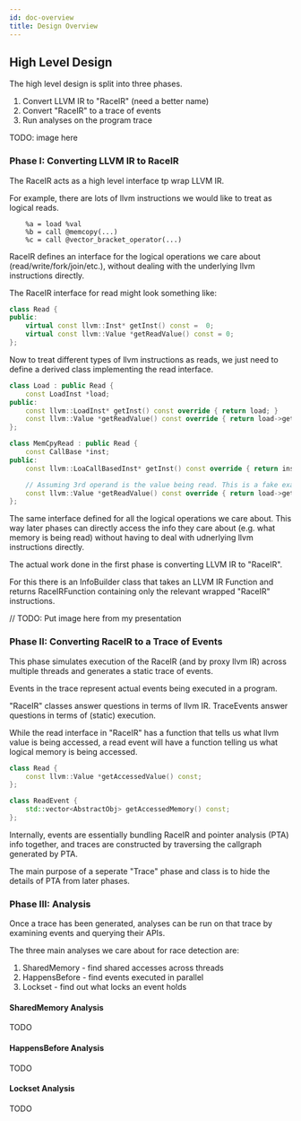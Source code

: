 ```yaml
---
id: doc-overview
title: Design Overview
---
```


## High Level Design

The high level design is split into three phases.

1. Convert LLVM IR to "RaceIR" (need a better name)
2. Convert "RaceIR" to a trace of events
3. Run analyses on the program trace

TODO: image here

### Phase I: Converting LLVM IR to RaceIR

The RaceIR acts as a high level interface tp wrap LLVM IR.

For example, there are lots of llvm instructions we would like to treat as logical reads.

```
    %a = load %val
    %b = call @memcopy(...)
    %c = call @vector_bracket_operator(...)
```

RaceIR defines an interface for the logical operations we care about (read/write/fork/join/etc.), without dealing with
the underlying llvm instructions directly.

The RaceIR interface for read might look something like:

```cpp
class Read {
public:
    virtual const llvm::Inst* getInst() const =  0;
    virtual const llvm::Value *getReadValue() const = 0;
};
```

Now to treat different types of llvm instructions as reads, we just need to define a derived class implementing the read
interface.

```cpp
class Load : public Read {
    const LoadInst *load;
public:
    const llvm::LoadInst* getInst() const override { return load; }
    const llvm::Value *getReadValue() const override { return load->getPointerOperand(); }
};

class MemCpyRead : public Read {
    const CallBase *inst;
public:
    const llvm::LoaCallBasedInst* getInst() const override { return inst; }

    // Assuming 3rd operand is the value being read. This is a fake example
    const llvm::Value *getReadValue() const override { return load->getOperand(3); }
};
```

The same interface defined for all the logical operations we care about. This way later phases can directly access the
info they care about (e.g. what memory is being read) without having to deal with udnerlying llvm instructions directly.

The actual work done in the first phase is converting LLVM IR to "RaceIR".

For this there is an InfoBuilder class that takes an LLVM IR Function and returns RaceIRFunction containing only the
relevant wrapped "RaceIR" instructions.

// TODO: Put image here from my presentation

### Phase II: Converting RaceIR to a Trace of Events

This phase simulates execution of the RaceIR (and by proxy llvm IR) across multiple threads and generates a static trace
of events.

Events in the trace represent actual events being executed in a program.

"RaceIR" classes answer questions in terms of llvm IR. TraceEvents answer questions in terms of (static) execution.

While the read interface in "RaceIR" has a function that tells us what llvm value is being accessed, a read event will
have a function telling us what logical memory is being accessed.

```cpp
class Read {
    const llvm::Value *getAccessedValue() const;
};

class ReadEvent {
    std::vector<AbstractObj> getAccessedMemory() const;
};
```

Internally, events are essentially bundling RaceIR and pointer analysis (PTA) info together, and traces are constructed
by traversing the callgraph generated by PTA.

The main purpose of a seperate "Trace" phase and class is to hide the details of PTA from later phases.

### Phase III: Analysis

Once a trace has been generated, analyses can be run on that trace by examining events and querying their APIs.

The three main analyses we care about for race detection are:

1. SharedMemory - find shared accesses across threads
2. HappensBefore - find events executed in parallel
3. Lockset - find out what locks an event holds

#### SharedMemory Analysis

TODO

#### HappensBefore Analysis

TODO

#### Lockset Analysis

TODO